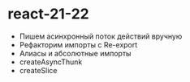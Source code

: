 # react-21-22

- Пишем асинхронный поток действий вручную
- Рефакторим импорты с Re-export
- Алиасы и абсолютные импорты
- createAsyncThunk
- createSlice
